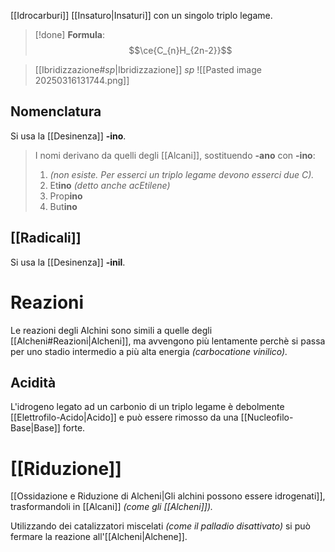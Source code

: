[[Idrocarburi]] [[Insaturo|Insaturi]] con un singolo triplo legame.
>[!done] **Formula**:
>$$\ce{C_{n}H_{2n-2}}$$

>[[Ibridizzazione#$sp$|Ibridizzazione]] $sp$
>![[Pasted image 20250316131744.png]]

## Nomenclatura
Si usa la [[Desinenza]] **-ino**.
>I nomi derivano da quelli degli [[Alcani]], sostituendo **-ano** con **-ino**:
>1. *(non esiste. Per esserci un triplo legame devono esserci due $C$).*
>2. Et**ino** *(detto anche acEtilene)*
>3. Prop**ino** 
>4. But**ino**
## [[Radicali]]
Si usa la [[Desinenza]] **-inil**.

# Reazioni
Le reazioni degli Alchini sono simili a quelle degli [[Alcheni#Reazioni|Alcheni]], ma avvengono più lentamente perchè si passa per uno stadio intermedio a più alta energia *(carbocatione vinilico).*
## Acidità
L'idrogeno legato ad un carbonio di un triplo legame è debolmente [[Elettrofilo-Acido|Acido]] e può essere rimosso da una [[Nucleofilo-Base|Base]] forte.

# [[Riduzione]]
[[Ossidazione e Riduzione di Alcheni|Gli alchini possono essere idrogenati]], trasformandoli in [[Alcani]] *(come gli [[Alcheni]]).*

Utilizzando dei catalizzatori miscelati *(come il palladio disattivato)* si può fermare la reazione all'[[Alcheni|Alchene]].